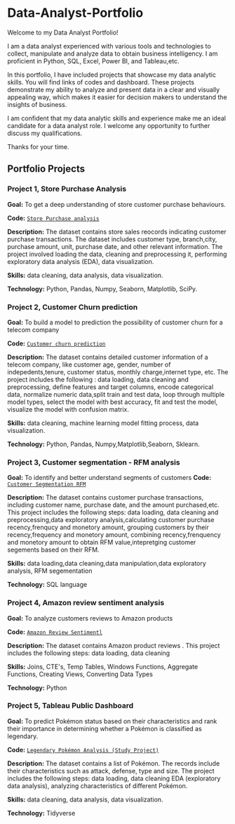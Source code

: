 # Data-Analyst-Portfolio

Welcome to my Data Analyst Portfolio!

I am a data analyst experienced with various tools and technologies to collect, manipulate and analyze data to obtain business intelligency. I am proficient in Python, SQL, Excel, Power BI, and Tableau,etc.

In this portfolio, I have included projects that showcase my data analytic skills. You will find links of codes and dashboard. These projects demonstrate my ability to analyze and present data in a clear and visually appealing way, which makes it easier for decision makers to understand the insights of business.

I am confident that my data analytic skills and experience make me an ideal candidate for a data analyst role.  I welcome any opportunity to further discuss my qualifications.

Thanks for your time.

## Portfolio Projects

### Project 1, Store Purchase Analysis

**Goal:** To get a deep understanding of store customer purchase behaviours.

**Code:** [`Store Purchase analysis`](https://github.com/terrytning/Portfolio-Projects/blob/main/Store%20Purchase%20Analysis.ipynb)

**Description:** The dataset contains store sales reocords indicating customer purchase transactions. The dataset includes customer type, branch,city, purchase amount, unit, purchase date,  and other relevant information. The project involved loading the data, cleaning and preprocessing it, performing exploratory data analysis (EDA), data visualization.

**Skills:** data cleaning, data analysis, data visualization.

**Technology:** Python, Pandas, Numpy, Seaborn, Matplotlib, SciPy.


### Project 2, Customer Churn prediction

**Goal:** To build a model to prediction the possibility of customer churn for a telecom company

**Code:** [`Customer churn prediction`](https://github.com/terrytning/Portfolio-Projects/blob/946ae39dec0d72644fdecf518fdc71db51bef261/Customer%20Churn%20Prediction%20Model.ipynb)

**Description:** The dataset contains detailed customer information of a telecom company, like customer age, gender, number of indepedents,tenure, customer status, monthly charge,internet type, etc. The project includes the following : data loading, data cleaning and preprocessing, define features and target columns, encode categorical data, normalize numeric data,split train and test data, loop through multiple model types, select the model with best accuracy, fit and test the model, visualize the model with confusion matrix. 

**Skills:** data cleaning, machine learning model fitting process, data visualization.

**Technology:** Python, Pandas, Numpy,Matplotlib,Seaborn, Sklearn.


### Project 3, Customer segmentation - RFM analysis

**Goal:** To identify and better understand segments of customers 
**Code:** [`Customer Segmentation RFM`](https://github.com/terrytning/Portfolio-Projects/blob/946ae39dec0d72644fdecf518fdc71db51bef261/Data%20Analysis.sql)

**Description:** The dataset contains customer purchase transactions, including customer name, purchase date, and the amount purchased,etc. This project includes the following steps: data loading, data cleaning and preprocessing,data exploratory analysis,calculating customer purchase recency,frenqucy and monetory amount, grouping customers by their recency,frequency and monetory amount, combining recency,frenquency and monetory amount to obtain RFM value,intepretging customer segements based on their RFM.

**Skills:** data loading,data cleaning,data manipulation,data exploratory analysis, RFM segementation

**Technology:** SQL language

### Project 4, Amazon review sentiment analysis

**Goal:** To analyze customers reviews to Amazon products

**Code:** [`Amazon Review Sentimentl`](https://github.com/terrytning/Portfolio-Projects/blob/946ae39dec0d72644fdecf518fdc71db51bef261/sentiment%20analysis%20on%20Amazon%20reviews%20(1).ipynb)

**Description:** The dataset contains Amazon product reviews . This project includes the following steps: data loading, data cleaning 


**Skills:** Joins, CTE's, Temp Tables, Windows Functions, Aggregate Functions, Creating Views, Converting Data Types

**Technology:** Python


### Project 5, Tableau Public Dashboard

**Goal:** To predict Pokémon status based on their characteristics and rank their importance in determining whether a Pokémon is classified as legendary.

**Code:** [`Legendary Pokémon Analysis (Study Project)`](https://github.com/terry/PortfolioProjects/blob/main/Legendary%20Pok%C3%A9mon%20Analysis.ipynb)

**Description:** The dataset contains a list of  Pokémon.  The records include their characteristics such as attack, defense, type and size. The project includes the following steps: data loading, data cleaning EDA (exploratory data analysis), analyzing characteristics of different Pokémon.

**Skills:** data cleaning, data analysis, data visualization.

**Technology:** Tidyverse 
